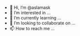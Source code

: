- 👋 Hi, I’m @aslamask
- 👀 I’m interested in ...
- 🌱 I’m currently learning ...
- 💞️ I’m looking to collaborate on ...
- 📫 How to reach me ...

<!---
aslamask/aslamask is a ✨ special ✨ repository because its `README.md` (this file) appears on your GitHub profile.
You can click the Preview link to take a look at your changes.
--->
